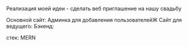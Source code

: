 Реализация моей идеи - сделать веб приглашение на нашу свадьбу

Основной сайт:
Админка для добавления пользователейЖ
Сайт для ведущего:
Бэкенд:

стек: MERN